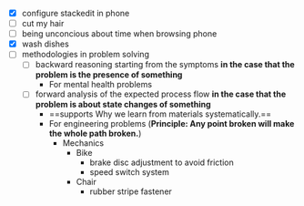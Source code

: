 - [x] configure stackedit in phone
- [ ] cut my hair
- [ ] being unconcious about time when browsing phone
- [x] wash dishes
- [ ] methodologies in problem solving
  - [ ] backward reasoning starting from the symptoms **in the case that the problem is the presence of something**
    - For mental health problems 
  - [ ] forward analysis of the expected process flow **in the case that the problem is about state changes of something** 
    - ==supports Why we learn from materials systematically.== 
    - For engineering problems (**Principle: Any point broken will make the whole path broken.**)
      - Mechanics
        - Bike
          - brake disc adjustment to avoid friction
          - speed switch system 
        - Chair
          - rubber stripe fastener 
<!--stackedit_data:
eyJoaXN0b3J5IjpbMTg2Nzc2NTY1OSwtMTIxODc1NDgyOSwtNj
E2ODY1NTU3XX0=
-->